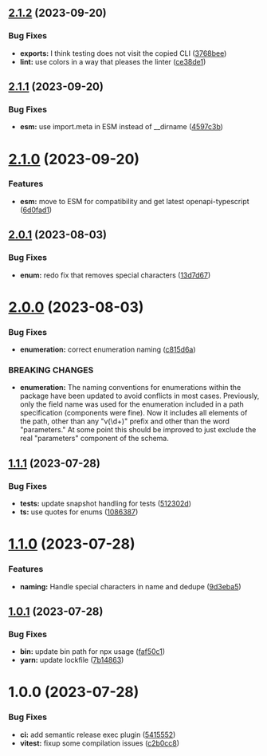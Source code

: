 ## [2.1.2](https://github.com/openapi-typescript-infra/openapi-typescript-enum/compare/v2.1.1...v2.1.2) (2023-09-20)


### Bug Fixes

* **exports:** I think testing does not visit the copied CLI ([3768bee](https://github.com/openapi-typescript-infra/openapi-typescript-enum/commit/3768beeebc2b05bc2bd3e18cb61d6ae54a1ea31d))
* **lint:** use colors in a way that pleases the linter ([ce38de1](https://github.com/openapi-typescript-infra/openapi-typescript-enum/commit/ce38de1da778e36a9b17116efbb459c3fa37ea5a))

## [2.1.1](https://github.com/openapi-typescript-infra/openapi-typescript-enum/compare/v2.1.0...v2.1.1) (2023-09-20)


### Bug Fixes

* **esm:** use import.meta in ESM instead of __dirname ([4597c3b](https://github.com/openapi-typescript-infra/openapi-typescript-enum/commit/4597c3bd800f24173fd6fa057527036b4e879ece))

# [2.1.0](https://github.com/openapi-typescript-infra/openapi-typescript-enum/compare/v2.0.1...v2.1.0) (2023-09-20)


### Features

* **esm:** move to ESM for compatibility and get latest openapi-typescript ([6d0fad1](https://github.com/openapi-typescript-infra/openapi-typescript-enum/commit/6d0fad1e1ede0feb0777712002dd0aaff5772d90))

## [2.0.1](https://github.com/openapi-typescript-infra/openapi-typescript-enum/compare/v2.0.0...v2.0.1) (2023-08-03)


### Bug Fixes

* **enum:** redo fix that removes special characters ([13d7d67](https://github.com/openapi-typescript-infra/openapi-typescript-enum/commit/13d7d67c32aa17e9e2c3747cf12b9490ce405de6))

# [2.0.0](https://github.com/openapi-typescript-infra/openapi-typescript-enum/compare/v1.1.1...v2.0.0) (2023-08-03)


### Bug Fixes

* **enumeration:** correct enumeration naming ([c815d6a](https://github.com/openapi-typescript-infra/openapi-typescript-enum/commit/c815d6a49a699d8be880577da08e8a7c59b33fe8))


### BREAKING CHANGES

* **enumeration:** The naming conventions for enumerations
within the package have been updated to avoid conflicts in most cases.
Previously, only the field name was used for the enumeration included
in a path specification (components were fine). Now it includes all
elements of the path, other than any "v(\d+)" prefix and
other than the word "parameters." At some point this should be improved
to just exclude the real "parameters" component of the schema.

## [1.1.1](https://github.com/openapi-typescript-infra/openapi-typescript-enum/compare/v1.1.0...v1.1.1) (2023-07-28)


### Bug Fixes

* **tests:** update snapshot handling for tests ([512302d](https://github.com/openapi-typescript-infra/openapi-typescript-enum/commit/512302d2ad5483063ad19c8085c2c967ef93c185))
* **ts:** use quotes for enums ([1086387](https://github.com/openapi-typescript-infra/openapi-typescript-enum/commit/1086387738883bc81a54aca3447377ce9ca690db))

# [1.1.0](https://github.com/openapi-typescript-infra/openapi-typescript-enum/compare/v1.0.1...v1.1.0) (2023-07-28)


### Features

* **naming:** Handle special characters in name and dedupe ([9d3eba5](https://github.com/openapi-typescript-infra/openapi-typescript-enum/commit/9d3eba58cb882dd3f4feddc5a57d819d82720e39))

## [1.0.1](https://github.com/openapi-typescript-infra/openapi-typescript-enum/compare/v1.0.0...v1.0.1) (2023-07-28)


### Bug Fixes

* **bin:** update bin path for npx usage ([faf50c1](https://github.com/openapi-typescript-infra/openapi-typescript-enum/commit/faf50c1167c02354fe7229ebba2084dd96a3f752))
* **yarn:** update lockfile ([7b14863](https://github.com/openapi-typescript-infra/openapi-typescript-enum/commit/7b148639493fe67f133356318490a920cc588ffb))

# 1.0.0 (2023-07-28)


### Bug Fixes

* **ci:** add semantic release exec plugin ([5415552](https://github.com/openapi-typescript-infra/openapi-typescript-enum/commit/5415552d5f27c7fee1d83e29fdcb8129a92f9a64))
* **vitest:** fixup some compilation issues ([c2b0cc8](https://github.com/openapi-typescript-infra/openapi-typescript-enum/commit/c2b0cc80a3a3fa413eb8f3257963b60179740b95))

